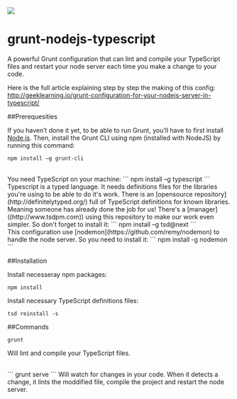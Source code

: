 ![](http://i.imgur.com/JFb2mAW.jpg)

# grunt-nodejs-typescript
A powerful Grunt configuration that can lint and compile your TypeScript files and restart your node server each time you make a change to your code.

Here is the full article explaining step by step the making of this config: http://geeklearning.io/grunt-configuration-for-your-nodejs-server-in-typescript/

##Prerequesities

If you haven’t done it yet, to be able to run Grunt, you’ll have to first install [Node.js](http://nodejs.org). Then, install the Grunt CLI using npm (installed with NodeJS) by running this command:
```
npm install –g grunt-cli
```

<br>
You need TypeScript on your machine:
```
npm install –g typescript
```

<br>
Typescript is a typed language. It needs definitions files for the libraries you're using to be able to do it's work. There is an [opensource repository](http://definitelytyped.org/) full of TypeScript definitions for known libraries. Meaning someone has already done the job for us!
There's a [manager]((http://www.tsdpm.com)) using this repository to make our work even simpler. So don't forget to install it:
```
npm install –g tsd@next
```

<br>
This configuration use [nodemon](https://github.com/remy/nodemon) to handle the node server. So you need to install it:
```
npm install -g nodemon
```

##Installation

Install necesseray npm packages:
```
npm install
```

Install necessary TypeScript definitions files:
```
tsd reinstall -s
```

##Commands

```
grunt
```
Will lint and compile your TypeScript files.

<br>
```
grunt serve
```
Will watch for changes in your code. When it detects a change, it lints the moddified file, compile the project and restart the node server.
